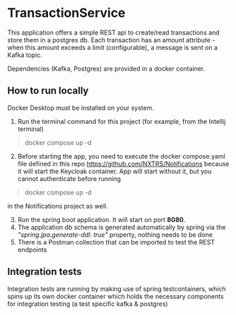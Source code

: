 # TransactionService

This application offers a simple REST api to create/read transactions and store them in a postgres db.
Each transaction has an amount attribute - when this amount exceeds a limit (configurable), 
a message is sent on a Kafka topic.

Dependencies (Kafka, Postgres) are provided in a docker container.

## How to run locally
Docker Desktop must be installed on your system.

1. Run the terminal command for this project (for example, from the Intellij terminal)
> docker compose up -d
2. Before starting the app, you need to execute the docker compose.yaml file defined in this repo https://github.com/NXTRS/Notifications
    because it will start the Keycloak container. App will start without it, but you cannot authenticate before running 
> docker compose up -d 
 
   in the Notifications project as well. 
   
3. Run the spring boot application. It will start on port **8080**.
4. The application db schema is generated automatically by spring 
   via the *"spring.jpa.generate-ddl: true"* property, nothing needs to be done
5. There is a Postman collection that can be imported to test the REST endpoints

## Integration tests

 Integration tests are running by making use of spring testcontainers, which spins up its own 
 docker container which holds the necessary components for integration testing (a test specific kafka & postgres)
